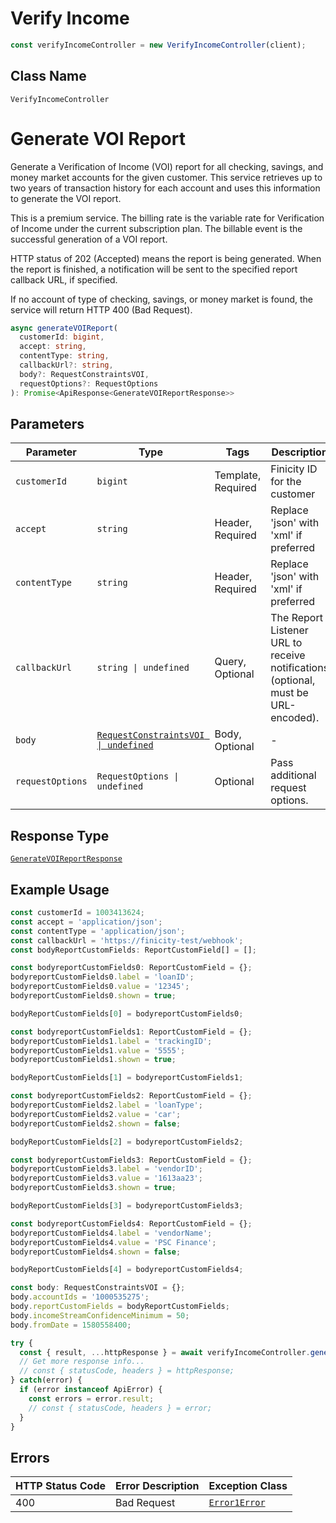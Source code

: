 # Verify Income

```ts
const verifyIncomeController = new VerifyIncomeController(client);
```

## Class Name

`VerifyIncomeController`


# Generate VOI Report

Generate a Verification of Income (VOI) report for all checking, savings, and money market accounts for the given customer. This service retrieves up to two years of transaction history for each account and uses this information to generate the VOI report.

This is a premium service. The billing rate is the variable rate for Verification of Income under the current subscription plan. The billable event is the successful generation of a VOI report.

HTTP status of 202 (Accepted) means the report is being generated. When the report is finished, a notification will be sent to the specified report callback URL, if specified.

If no account of type of checking, savings, or money market is found, the service will return HTTP 400 (Bad Request).

```ts
async generateVOIReport(
  customerId: bigint,
  accept: string,
  contentType: string,
  callbackUrl?: string,
  body?: RequestConstraintsVOI,
  requestOptions?: RequestOptions
): Promise<ApiResponse<GenerateVOIReportResponse>>
```

## Parameters

| Parameter | Type | Tags | Description |
|  --- | --- | --- | --- |
| `customerId` | `bigint` | Template, Required | Finicity ID for the customer |
| `accept` | `string` | Header, Required | Replace 'json' with 'xml' if preferred |
| `contentType` | `string` | Header, Required | Replace 'json' with 'xml' if preferred |
| `callbackUrl` | `string \| undefined` | Query, Optional | The Report Listener URL to receive notifications (optional, must be URL-encoded). |
| `body` | [`RequestConstraintsVOI \| undefined`](../../doc/models/request-constraints-voi.md) | Body, Optional | - |
| `requestOptions` | `RequestOptions \| undefined` | Optional | Pass additional request options. |

## Response Type

[`GenerateVOIReportResponse`](../../doc/models/generate-voi-report-response.md)

## Example Usage

```ts
const customerId = 1003413624;
const accept = 'application/json';
const contentType = 'application/json';
const callbackUrl = 'https://finicity-test/webhook';
const bodyReportCustomFields: ReportCustomField[] = [];

const bodyreportCustomFields0: ReportCustomField = {};
bodyreportCustomFields0.label = 'loanID';
bodyreportCustomFields0.value = '12345';
bodyreportCustomFields0.shown = true;

bodyReportCustomFields[0] = bodyreportCustomFields0;

const bodyreportCustomFields1: ReportCustomField = {};
bodyreportCustomFields1.label = 'trackingID';
bodyreportCustomFields1.value = '5555';
bodyreportCustomFields1.shown = true;

bodyReportCustomFields[1] = bodyreportCustomFields1;

const bodyreportCustomFields2: ReportCustomField = {};
bodyreportCustomFields2.label = 'loanType';
bodyreportCustomFields2.value = 'car';
bodyreportCustomFields2.shown = false;

bodyReportCustomFields[2] = bodyreportCustomFields2;

const bodyreportCustomFields3: ReportCustomField = {};
bodyreportCustomFields3.label = 'vendorID';
bodyreportCustomFields3.value = '1613aa23';
bodyreportCustomFields3.shown = true;

bodyReportCustomFields[3] = bodyreportCustomFields3;

const bodyreportCustomFields4: ReportCustomField = {};
bodyreportCustomFields4.label = 'vendorName';
bodyreportCustomFields4.value = 'PSC Finance';
bodyreportCustomFields4.shown = false;

bodyReportCustomFields[4] = bodyreportCustomFields4;

const body: RequestConstraintsVOI = {};
body.accountIds = '1000535275';
body.reportCustomFields = bodyReportCustomFields;
body.incomeStreamConfidenceMinimum = 50;
body.fromDate = 1580558400;

try {
  const { result, ...httpResponse } = await verifyIncomeController.generateVOIReport(customerId, accept, contentType, callbackUrl, body);
  // Get more response info...
  // const { statusCode, headers } = httpResponse;
} catch(error) {
  if (error instanceof ApiError) {
    const errors = error.result;
    // const { statusCode, headers } = error;
  }
}
```

## Errors

| HTTP Status Code | Error Description | Exception Class |
|  --- | --- | --- |
| 400 | Bad Request | [`Error1Error`](../../doc/models/error-1-error.md) |

